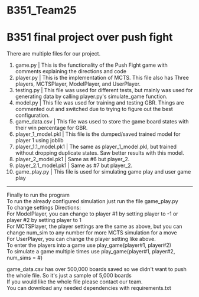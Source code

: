 # B351_Team25
<h1> B351 final project over push fight </h1>

There are multiple files for our project.

1. game.py              | This is the functionality of the Push Fight game with comments explaining the directions and code
2. player.py            | This is the implementation of MCTS. This file also has Three players, MCTSPlayer, ModelPlayer, and UserPlayer.
3. testing.py           | This file was used for different tests, but mainly was used for generating data by calling player.py's simulate_game function.
4. model.py             | This file was used for training and testing GBR. Things are commented out and switched due to trying to figure out the best configuration.
5. game_data.csv        | This file was used to store the game board states with their win percentage for GBR.
6. player_1_model.pkl   | This file is the dumped/saved trained model for player 1 using joblib
7. player_1.1_model.pk1 | The same as player_1_model.pkl, but trained without dropping duplicate states. Saw better results with this model.
8. player_2_model.pk1   | Same as #6 but player_2.
9. player_2.1_model.pk1 | Same as #7 but player_2.
10. game_play.py        | This file is used for simulating game play and user game play
__________________________________________________________________________________________________________________________________________________________
Finally to run the program      
To run the already configured simulation just run the file game_play.py    
To change settings Directions:    
For ModelPlayer, you can change to player #1 by setting player to -1 or player #2 by setting player to 1   
For MCTSPlayer, the player settings are the same as above, but you can change num_sim to any number for more MCTS simulation for a move     
For UserPlayer, you can change the player setting like above.   
To enter the players into a game use play_game(player#1, player#2)   
To simulate a game multiple times use play_game(player#1, player#2, num_sims = #)   
       
game_data.csv has over 500,000 boards saved so we didn't want to push the whole file. So it's just a sample of 5,000 boards   
If you would like the whole file please contact our team.    
You can download any needed dependencies with requirements.txt
